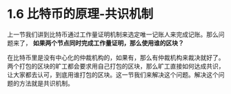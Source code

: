 # 1.6 比特币的原理-共识机制

上一节我们讲到比特币通过工作量证明机制来选定唯一记账人来完成记账。那么问题来了，
**如果两个节点同时完成工作量证明，那么使用谁的区块？**

在比特币里是没有中心化的仲裁机构的，如果有，那么有仲裁机构来裁决就好了。两个打包的区块的旷工都会要求用自己打包的区块，那么旷工直接如何达成共识，让大家都去认可，到底用谁打包的区块。这一节我们来解决这个问题。解决这个问题的方法就是共识机制。





